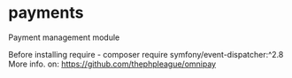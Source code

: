 # payments
Payment management module

Before installing require - composer require symfony/event-dispatcher:^2.8
More info. on: https://github.com/thephpleague/omnipay
